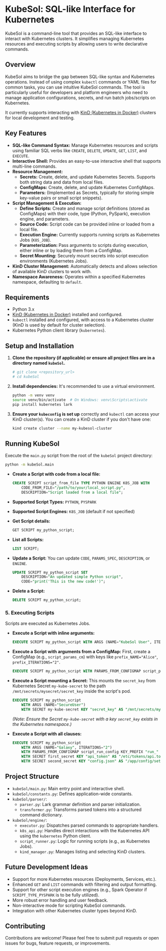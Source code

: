 # KubeSol: SQL-like Interface for Kubernetes

KubeSol is a command-line tool that provides an SQL-like interface to interact with Kubernetes clusters. It simplifies managing Kubernetes resources and executing scripts by allowing users to write declarative commands.

## Overview

KubeSol aims to bridge the gap between SQL-like syntax and Kubernetes operations. Instead of using complex `kubectl` commands or YAML files for common tasks, you can use intuitive KubeSol commands. The tool is particularly useful for developers and platform engineers who need to manage application configurations, secrets, and run batch jobs/scripts on Kubernetes.

It currently supports interacting with [KinD (Kubernetes in Docker)](https://kind.sigs.k8s.io/) clusters for local development and testing.

## Key Features

* **SQL-like Command Syntax:** Manage Kubernetes resources and scripts using familiar SQL verbs like `CREATE`, `DELETE`, `UPDATE`, `GET`, `LIST`, and `EXECUTE`.
* **Interactive Shell:** Provides an easy-to-use interactive shell that supports multi-line commands.
* **Resource Management:**
    * **Secrets:** Create, delete, and update Kubernetes Secrets. Supports both string data and data from local files.
    * **ConfigMaps:** Create, delete, and update Kubernetes ConfigMaps.
    * **Parameters:** (Implemented as Secrets, typically for storing simple key-value pairs or small script snippets).
* **Script Management & Execution:**
    * **Define Scripts:** Create and manage script definitions (stored as ConfigMaps) with their code, type (Python, PySpark), execution engine, and parameters.
    * **Source Code:** Script code can be provided inline or loaded from a local file.
    * **Execution Engine:** Currently supports running scripts as Kubernetes Jobs (`K8S_JOB`).
    * **Parameterization:** Pass arguments to scripts during execution, either inline or by loading them from a ConfigMap.
    * **Secret Mounting:** Securely mount secrets into script execution environments (Kubernetes Jobs).
* **KinD Cluster Management:** Automatically detects and allows selection of available KinD clusters to work with.
* **Namespace Awareness:** Operates within a specified Kubernetes namespace, defaulting to `default`.

## Requirements

* Python 3.x
* [KinD (Kubernetes in Docker)](https://kind.sigs.k8s.io/) installed and configured.
* `kubectl` installed and configured, with access to a Kubernetes cluster (KinD is used by default for cluster selection).
* Kubernetes Python client library (`kubernetes`).

## Setup and Installation

1.  **Clone the repository (if applicable) or ensure all project files are in a directory named `kubeSol`.**
    ```bash
    # git clone <repository_url>
    # cd kubeSol
    ```
2.  **Install dependencies:**
    It's recommended to use a virtual environment.
    ```bash
    python -m venv venv
    source venv/bin/activate  # On Windows: venv\Scripts\activate
    pip install kubernetes lark
    ```
3.  **Ensure your `kubeconfig` is set up** correctly and `kubectl` can access your KinD cluster(s).
    You can create a KinD cluster if you don't have one:
    ```bash
    kind create cluster --name my-kubesol-cluster
    ```

## Running KubeSol



Execute the `main.py` script from the root of the `kubeSol` project directory:

```bash
python -m kubeSol.main
```
* **Create a Script with code from a local file:**
    ```sql
    CREATE SCRIPT script_from_file TYPE PYTHON ENGINE K8S_JOB WITH
        CODE_FROM_FILE="/path/to/your/local_script.py",
        DESCRIPTION="Script loaded from a local file";
    ```

* **Supported Script Types:** `PYTHON`, `PYSPARK`
* **Supported Script Engines:** `K8S_JOB` (default if not specified)

* **Get Script details:**
    ```sql
    GET SCRIPT my_python_script;
    ```

* **List all Scripts:**
    ```sql
    LIST SCRIPT;
    ```

* **Update a Script:**
    You can update `CODE`, `PARAMS_SPEC`, `DESCRIPTION`, or `ENGINE`.
    ```sql
    UPDATE SCRIPT my_python_script SET
        DESCRIPTION="An updated simple Python script",
        CODE="print('This is the new code!')";
    ```

* **Delete a Script:**
    ```sql
    DELETE SCRIPT my_python_script;
    ```

### 5. Executing Scripts

Scripts are executed as Kubernetes Jobs.

* **Execute a Script with inline arguments:**
    ```sql
    EXECUTE SCRIPT my_python_script WITH ARGS (NAME="KubeSol User", ITERATIONS="3");
    ```

* **Execute a Script with arguments from a ConfigMap:**
    First, create a ConfigMap (e.g., `script_params_cm`) with keys like `prefix_NAME="Alice"`, `prefix_ITERATIONS="2"`.
    ```sql
    EXECUTE SCRIPT my_python_script WITH PARAMS_FROM_CONFIGMAP script_params_cm KEY_PREFIX "prefix_";
    ```

* **Execute a Script mounting a Secret:**
    This mounts the `secret_key` from Kubernetes Secret `my-kube-secret` to the path `/mnt/secrets/mysecret/secret_key` inside the script's pod.
    ```sql
    EXECUTE SCRIPT my_python_script
        WITH ARGS (NAME="SecureUser")
        WITH SECRET my-kube-secret KEY "secret_key" AS "/mnt/secrets/mysecret/secret_key";
    ```
    *(Note: Ensure the Secret `my-kube-secret` with a key `secret_key` exists in the Kubernetes namespace.)*

* **Execute a Script with all clauses:**
    ```sql
    EXECUTE SCRIPT my_python_script
        WITH ARGS (NAME="Galaxy", ITERATIONS="2")
        WITH PARAMS_FROM_CONFIGMAP script_run_config KEY_PREFIX "run_"
        WITH SECRET first_secret KEY "api_token" AS "/etc/tokens/api.token"
        WITH SECRET second_secret KEY "config.json" AS "/app/config/settings.json";
    ```

## Project Structure

* `kubeSol/main.py`: Main entry point and interactive shell.
* `kubeSol/constants.py`: Defines application-wide constants.
* `kubeSol/parser/`:
    * `parser.py`: Lark grammar definition and parser initialization.
    * `transformer.py`: Transforms parsed tokens into a structured command dictionary.
* `kubeSol/engine/`:
    * `executor.py`: Dispatches parsed commands to appropriate handlers.
    * `k8s_api.py`: Handles direct interactions with the Kubernetes API using the `kubernetes` Python client.
    * `script_runner.py`: Logic for running scripts (e.g., as Kubernetes Jobs).
    * `kind_manager.py`: Manages listing and selecting KinD clusters.

## Future Development Ideas

* Support for more Kubernetes resources (Deployments, Services, etc.).
* Enhanced `GET` and `LIST` commands with filtering and output formatting.
* Support for other script execution engines (e.g., Spark Operator if `SCRIPT_TYPE_PYSPARK` is to be fully utilized).
* More robust error handling and user feedback.
* Non-interactive mode for scripting KubeSol commands.
* Integration with other Kubernetes cluster types beyond KinD.

## Contributing

Contributions are welcome! Please feel free to submit pull requests or open issues for bugs, feature requests, or improvements.
